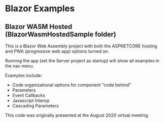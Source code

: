 # Blazor Examples

## Blazor WASM Hosted (BlazorWasmHostedSample folder)

This is a Blazor Web Assembly project with both the ASPNETCORE hosting and PWA (progressive web app) options turned on.

Running the app (set the Server project as startup) will show all examples in the nav menu. 

Examples include: 
* Code organizational options for component "code behind"
* Parameters
* Event Callbacks
* Javascript Interop
* Cascading Parameters

This code was originally presented at the August 2020 virtual meeting.
